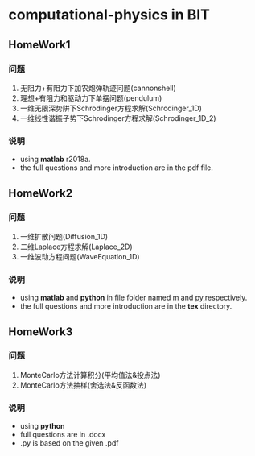 # computational-physics in BIT

## HomeWork1
### 问题
1. 无阻力+有阻力下加农炮弹轨迹问题(cannonshell)
2. 理想+有阻力和驱动力下单摆问题(pendulum)
3. 一维无限深势阱下Schrodinger方程求解(Schrodinger_1D)
4. 一维线性谐振子势下Schrodinger方程求解(Schrodinger_1D_2)
### 说明
- using **matlab** r2018a.  
- the full questions and more introduction are in the pdf file.

## HomeWork2
### 问题
1. 一维扩散问题(Diffusion_1D)
2. 二维Laplace方程求解(Laplace_2D)
3. 一维波动方程问题(WaveEquation_1D)
### 说明
- using **matlab** and **python** in file folder named m and py,respectively.  
- the full questions and more introduction are in the **tex** directory.

## HomeWork3
### 问题
1. MonteCarlo方法计算积分(平均值法&投点法)
2. MonteCarlo方法抽样(舍选法&反函数法)
### 说明
- using **python**
- full questions are in .docx
- .py is based on the given .pdf
